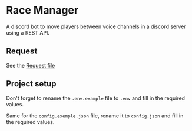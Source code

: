 # Race Manager
A discord bot to move players between voice channels in a discord server using a REST API.

## Request 
See the [Request file](./request.http)

## Project setup

Don't forget to rename the `.env.example` file to `.env` and fill in the required values.

Same for the `config.exemple.json` file, rename it to `config.json` and fill in the required values.